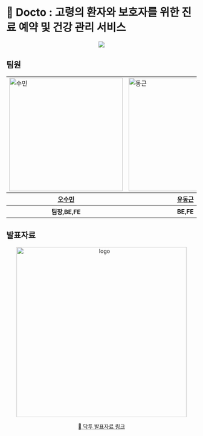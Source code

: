 # 🏥 Docto : 고령의 환자와 보호자를 위한 진료 예약 및 건강 관리 서비스
<div align="center">
  <img src="https://github.com/user-attachments/assets/291d210e-f2ef-45a1-bc80-0e150988fa14" >
</div>


## 팀원
<table>
	<tr>
    <td><img width="300" alt="수민" src="https://github.com/user-attachments/assets/b7b3c846-bdb4-4b79-bd56-da5371160461"> </td>
    <td><img width="300" alt="동근" src="https://github.com/user-attachments/assets/c2574c5f-c3fc-4800-8204-d596f6517b55"></td>
    <td><img width="300" alt="재헌" src="https://github.com/user-attachments/assets/4f887336-c4b0-4589-917a-89102170af63"></td>
    <td><img width="300" alt="지인" src="https://github.com/user-attachments/assets/2e568c05-a1c7-42c7-ba25-2dd3eeae5f28"></td>
    <td><img width="300" alt="재민" src="https://github.com/user-attachments/assets/a358f7ac-b535-41ed-b981-cb70e625c001"></td>
	</tr>
		<tr>
    <th><a href="https://github.com/OhSoomin812"> 오수민 </a></th>
    <th><a href="https://github.com/dongdong8343"> 유동근 </a> </th>
    <th><a href="https://github.com/jaehoney01"> 정재헌 </a> </th>
    <th><a href="https://github.com/jiiinchoi"> 최지인 </a> </th>
    <th><a href=""> 심재민 </a> </th>
  </tr>
  <th> 팀장,BE,FE </th>
  <th> BE,FE </th>
  <th> BE,FE </th>
  <th> BE,FE </th>
  <th> BE,FE </th>
</table>


## 발표자료
<div align="center">
  <img src="https://github.com/user-attachments/assets/8fde3ebd-cca3-4bc7-9efc-c4b68d0e6712" alt="logo" width="450">

  [📢 닥투 발표자료 링크](https://www.canva.com/design/DAGr0Cdjw-Y/uj4BwFcTDeO00kiITlNGpw/edit?utm_content=DAGr0Cdjw-Y&utm_campaign=designshare&utm_medium=link2&utm_source=sharebutton)
</div>
